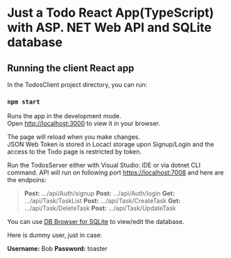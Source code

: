 # Just a Todo React App(TypeScript) with ASP. NET Web API and SQLite database

## Running the client React app

In the TodosClient project directory, you can run:

### `npm start`

Runs the app in the development mode.\
Open [http://localhost:3000](http://localhost:3000) to view it in your browser.

The page will reload when you make changes.\
JSON Web Token is stored in Locacl storage upon Signup/Login and the access to the Todo page is restricted by token.

Run the TodosServer either with Visual Studio: IDE or via dotnet CLI command. 
API will run on following port [https://localhost:7008](https://localhost:7008) and here are the endpoins:

> **Post:**  .../api/Auth/signup
> **Post:**  .../api/Auth/login
> **Get:**  .../api/Task/TaskList
> **Post:**  .../api/Task/CreateTask
> **Get:**  .../api/Task/DeleteTask
> **Post:**  .../api/Task/UpdateTask

You can use [DB Browser for SQLite](https://sqlitebrowser.org/) to view/edit the database.


Here is dummy user, just in case:

**Username:** Bob
**Password:** toaster